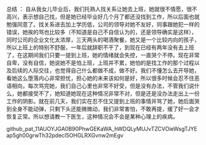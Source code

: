 总结 ：
自从我女儿毕业后，我们托熟人找关系让她去上班，她就很不情愿，很不高兴，表示想自己找，但是她已经毕业好几个月了都还没找到工作，所以后面也就勉强同意了。找关系进去加上学历低，公司的领导对她不友好，同事跟她犯一样的错误，她挨的骂也比较多（不知道是自己不自信认为的，还是领导确实是这样），同时公司的企业文化太浓厚，三天两头的喝酒聚餐，她又是一个比较内向的孩子，所以上班上的特别不舒服，一年后就辞职不干了，到现在已经有两年没有去上班了，在这期间我们只要一提到上班，她的情绪就会失控，一直哭个不停。现在非常自卑，没有自信，她说她不是怕上班，上班并不累，她怕的是找工作的那个过程以及后续的人际交往，也觉得自己什么都做不成，做不好。我们不懂怎么去开导她，看她这么堕落内心非常担忧，担心她的未来该如何是好，所以很多时候会忍不住恶语相向，每次骂完她，我们自己心里也非常不好受，但是没有办法，不管我们说什么，她都接受不了，她知道她现在这种情况非常不对，但是还是没办法走出上一份工作的阴影。就在前几天，我们实在忍不住又提到上班的事情并骂了她，她后面哭到全身不能动弹，只剩下头还能微微动，我们非常害怕，不敢再提，缓了好一会才恢复正常。所以想请教一下医生，这种情况会不会是某种心理上的疾病。

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
